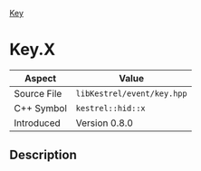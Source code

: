 [Key](index)
# Key.X
| Aspect | Value |
| --- | --- |
| Source File | `libKestrel/event/key.hpp` |
| C++ Symbol | `kestrel::hid::x` |
| Introduced | Version 0.8.0 |
## Description

